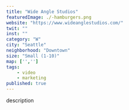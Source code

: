 ```yaml
---
title: "Wide Angle Studios"
featuredImage: ./-hamburgers.png
website: "https://www.wideanglestudios.com/"
twit: ""
inst: ""
category: "W"
city: "Seattle"
neighborhood: "Downtown"
size: "Small (1-10)"
map: ['','']
tags:
    - video
    - marketing
published: true
---
```


description

